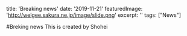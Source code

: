 title: 'Breaking news'
date: '2019-11-21'
featuredImage: 'http://welgee.sakura.ne.jp/image/slide.png'
excerpt: ''
tags: ["News"]


#Breking news
This is created by Shohei

